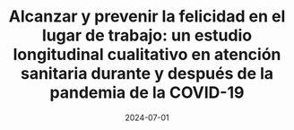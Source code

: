 ---
title: "Alcanzar y prevenir la felicidad en el lugar de trabajo: un estudio longitudinal cualitativo en atención sanitaria durante y después de la pandemia de la COVID-19"
collection: talks
type: "Conference proceedings talk"
permalink: /talks/2024-06-talk
venue: "ACEDE 2024"
date: 2024-07-01
month: 'July'
year: '2024' 

location: "Universitat Politècnica de València, Valencia, Spain"
---